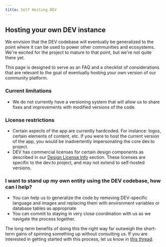 ```yaml
---
title: Self Hosting DEV
---
```


## Hosting your own DEV instance

We envision that the DEV codebase will eventually be generalized to the point
where it can be used to power other communities and ecosystems. We're excited
for the project to mature to that point, but we're not quite there yet.

This page is designed to serve as an FAQ and a checklist of considerations that
are relevant to the goal of eventually hosting your own version of our community
platform.

### Current limitations

- We do not currently have a versioning system that will allow us to share fixes
  and improvements with modified versions of the code.

### License restrictions

- Certain aspects of the app are currently hardcoded. For instance: logos,
  certain elements of content, etc. If you were to host the current version of
  the app, you would be inadvertently impersonating the core dev.to project.
- DEV has commercial licenses for certain design components as described in our
  [Design License Info](https://docs.dev.to/design/branding/#design-license-info)
  section. These licenses are specific to the dev.to project, and may not extend
  to self-hosted versions.

### I want to stand up my own entity using the DEV codebase, how can I help?

- You can help us to generalize the code by removing DEV-specific language and
  images and replacing them with environment variables or database tables as
  appropriate
- You can commit to staying in very close coordination with us as we navigate
  the process together.

The long-term benefits of doing this the right way far outweigh the short-term
gains of spinning something up without consulting us. If you are interested in
getting started with this process, let us know in
[this thread](https://dev.to/ben/so-you-want-to-stand-up-your-own-instance-of-dev-help-thread-1elo).
